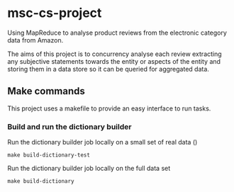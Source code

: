 # msc-cs-project
Using MapReduce to analyse product reviews from the electronic category data from Amazon.

The aims of this project is to concurrency analyse each review extracting any subjective statements towards the entity or aspects of the entity and storing them in a data store so it can be queried for aggregated data.

## Make commands

This project uses a makefile to provide an easy interface to run tasks.

### Build and run the dictionary builder

Run the dictionary builder job locally on a small set of real data ()
```
make build-dictionary-test
```

Run the dictionary builder job locally on the full data set
```
make build-dictionary
```
